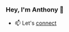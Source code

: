 ### Hey, I'm Anthony 👋

- 📫 Let's [connect](https://www.linkedin.com/in/nthonybruno)

<!--
- 🌱 I'm working on my new project [FunEmploy](https://github.com/nthonybruno/funemploy)
**nthonybruno/nthonybruno** is a ✨ _special_ ✨ repository because its `README.md` (this file) appears on your GitHub profile.

Here are some ideas to get you started:

- 🔭 I’m currently working on ...
- 🌱 I’m currently learning ...
- 👯 I’m looking to collaborate on ...
- 🤔 I’m looking for help with ...
- 💬 Ask me about ...
- 📫 How to reach me: ...
- 😄 Pronouns: ...
- ⚡ Fun fact: ...
-->
